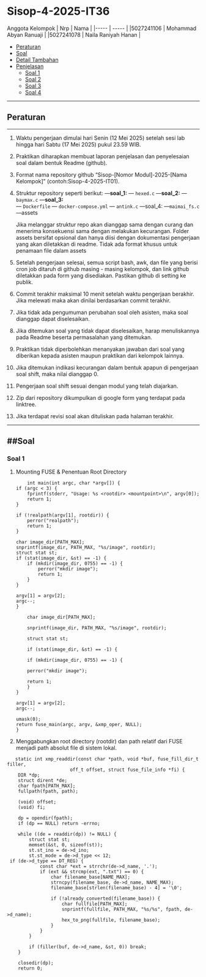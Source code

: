 # Sisop-4-2025-IT36

Anggota Kelompok
|     Nrp    |                Nama              |
|-----       | -----                            |
|5027241106  | Mohammad Abyan Ranuaji           |
|5027241078  | Naila Raniyah Hanan              |

- [Peraturan](#peraturan)
- [Soal](#soal)
- [Detail Tambahan](#detail-tambahan)
- [Penjelasan](#penjelasan)
  - [Soal 1](#soal-1)
  - [Soal 2](#soal-2)
  - [Soal 3](#soal-3)
  - [Soal 4](#soal-4)

---
## Peraturan
---

1. Waktu pengerjaan dimulai hari Senin (12 Mei 2025) setelah sesi lab hingga hari Sabtu (17 Mei 2025) pukul 23.59 WIB.
2. Praktikan diharapkan membuat laporan penjelasan dan penyelesaian soal dalam bentuk Readme (github).
3. Format nama repository github “Sisop-[Nomor Modul]-2025-[Nama Kelompok]” (contoh:Sisop-4-2025-IT01).
4. Struktur repository seperti berikut:
			—**soal_1:**
				— `hexed.c`
      —**soal_2:**
        — `baymax.c`
      —**soal_3:**	
	     — `Dockerfile`
	     — `docker-compose.yml`
	     — `antink.c`
     —soal_4:
      —`maimai_fs.c`
     —assets

   Jika melanggar struktur repo akan dianggap sama dengan curang dan menerima konsekuensi sama dengan melakukan kecurangan. Folder assets bersifat opsional dan hanya diisi dengan dokumentasi pengerjaan yang akan diletakkan di readme. Tidak ada format khusus untuk penamaan file dalam assets
5. Setelah pengerjaan selesai, semua script bash, awk, dan file yang berisi cron job ditaruh di github masing - masing kelompok, dan link github diletakkan pada form yang disediakan. Pastikan github di setting ke publik.
6. Commit terakhir maksimal 10 menit setelah waktu pengerjaan berakhir. Jika melewati maka akan dinilai berdasarkan commit terakhir.
7. Jika tidak ada pengumuman perubahan soal oleh asisten, maka soal dianggap dapat diselesaikan.
8. Jika ditemukan soal yang tidak dapat diselesaikan, harap menuliskannya pada Readme beserta permasalahan yang ditemukan.
9. Praktikan tidak diperbolehkan menanyakan jawaban dari soal yang diberikan kepada asisten maupun praktikan dari kelompok lainnya.
10. Jika ditemukan indikasi kecurangan dalam bentuk apapun di pengerjaan soal shift, maka nilai dianggap 0.
11. Pengerjaan soal shift sesuai dengan modul yang telah diajarkan.
12. Zip dari repository dikumpulkan di google form yang terdapat pada linktree.
13. Jika terdapat revisi soal akan dituliskan pada halaman terakhir.

---
##Soal
---

### Soal 1

1. Mounting FUSE & Penentuan Root Directory
   
   	```
        int main(int argc, char *argv[]) {
    if (argc < 3) {
        fprintf(stderr, "Usage: %s <rootdir> <mountpoint>\n", argv[0]);
        return 1;
    }

    if (!realpath(argv[1], rootdir)) {
        perror("realpath");
        return 1;
    }

   char image_dir[PATH_MAX];
    snprintf(image_dir, PATH_MAX, "%s/image", rootdir);
    struct stat st;
    if (stat(image_dir, &st) == -1) {
        if (mkdir(image_dir, 0755) == -1) {
            perror("mkdir image");
            return 1;
        }
    }

    argv[1] = argv[2];
    argc--;
    }

    	char image_dir[PATH_MAX];
   
    	snprintf(image_dir, PATH_MAX, "%s/image", rootdir);
   
    	struct stat st;
   
    	if (stat(image_dir, &st) == -1) {
   
   		if (mkdir(image_dir, 0755) == -1) {
   
   		perror("mkdir image");
   
   		return 1;
        }
    }

    argv[1] = argv[2];
    argc--;

    umask(0);
    return fuse_main(argc, argv, &xmp_oper, NULL);
	}

   	 ```

 2.  Menggabungkan root directory (rootdir) dan path relatif dari FUSE menjadi path absolut file di sistem lokal.

```
   static int xmp_readdir(const char *path, void *buf, fuse_fill_dir_t filler,
                       off_t offset, struct fuse_file_info *fi) {
    DIR *dp;
    struct dirent *de;
    char fpath[PATH_MAX];
    fullpath(fpath, path);

    (void) offset;
    (void) fi;

    dp = opendir(fpath);
    if (dp == NULL) return -errno;

    while ((de = readdir(dp)) != NULL) {
        struct stat st;
        memset(&st, 0, sizeof(st));
        st.st_ino = de->d_ino;
        st.st_mode = de->d_type << 12;
 if (de->d_type == DT_REG) {
            const char *ext = strrchr(de->d_name, '.');
            if (ext && strcmp(ext, ".txt") == 0) {
                char filename_base[NAME_MAX];
                strncpy(filename_base, de->d_name, NAME_MAX);
                filename_base[strlen(filename_base) - 4] = '\0';

                if (!already_converted(filename_base)) {
                    char fullfile[PATH_MAX];
                    snprintf(fullfile, PATH_MAX, "%s/%s", fpath, de->d_name);
                    hex_to_png(fullfile, filename_base);
                }
            }
        }

        if (filler(buf, de->d_name, &st, 0)) break;
    }

    closedir(dp);
    return 0;

```
